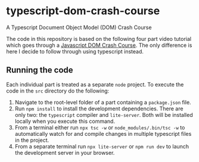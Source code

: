 # typescript-dom-crash-course
A Typescript Document Object Model (DOM) Crash Course

The code in this repository is based on the following four part video tutorial which goes through a [Javascript DOM Crash Course](https://www.youtube.com/watch?v=0ik6X4DJKCc). The only difference is here I decide to follow through using typescript instead.

## Running the code

Each individual part is treated as a separate `node` project. To execute the code in the `src` directory do the following:

1. Navigate to the root-level folder of a part containing a `package.json` file.
2. Run ```npm install``` to install the development dependencies. There are only two: the `typescript` compiler and `lite-server`. Both will be installed locally when you execute this command.
3. From a terminal either run ```npx tsc -w``` or ```node_modules/.bin/tsc -w``` to automatically watch for and compile changes in multiple typescript files in the project.
4. From a separate terminal run ```npx lite-server``` or ```npm run dev``` to launch the development server in your browser.
